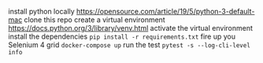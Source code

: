 install python locally https://opensource.com/article/19/5/python-3-default-mac
clone this repo
create a virtual environment https://docs.python.org/3/library/venv.html
activate the virtual environment
install the dependencies 
    `pip install -r requirements.txt`
fire up you Selenium 4 grid
    `docker-compose up`
run the test
    `pytest -s --log-cli-level info`
